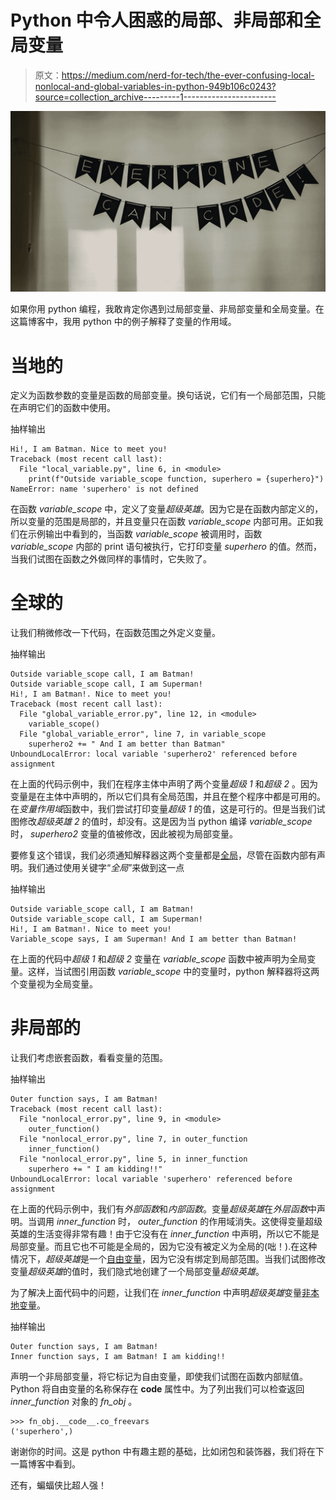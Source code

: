 # Python 中令人困惑的局部、非局部和全局变量

> 原文：<https://medium.com/nerd-for-tech/the-ever-confusing-local-nonlocal-and-global-variables-in-python-949b106c0243?source=collection_archive---------1----------------------->

![](img/12e3c9d1ff6c8500b173e0e19541dcf4.png)

如果你用 python 编程，我敢肯定你遇到过局部变量、非局部变量和全局变量。在这篇博客中，我用 python 中的例子解释了变量的作用域。

# 当地的

定义为函数参数的变量是函数的局部变量。换句话说，它们有一个局部范围，只能在声明它们的函数中使用。

抽样输出

```
Hi!, I am Batman. Nice to meet you!
Traceback (most recent call last):
  File "local_variable.py", line 6, in <module>
    print(f"Outside variable_scope function, superhero = {superhero}")
NameError: name 'superhero' is not defined
```

在函数 *variable_scope* 中，定义了变量*超级英雄*。因为它是在函数内部定义的，所以变量的范围是局部的，并且变量只在函数 *variable_scope* 内部可用。正如我们在示例输出中看到的，当函数 *variable_scope* 被调用时，函数 *variable_scope* 内部的 print 语句被执行，它打印变量 *superhero* 的值。然而，当我们试图在函数之外做同样的事情时，它失败了。

# 全球的

让我们稍微修改一下代码，在函数范围之外定义变量。

抽样输出

```
Outside variable_scope call, I am Batman!
Outside variable_scope call, I am Superman!
Hi!, I am Batman!. Nice to meet you!
Traceback (most recent call last):
  File "global_variable_error.py", line 12, in <module>
    variable_scope()
  File "global_variable_error", line 7, in variable_scope
    superhero2 += " And I am better than Batman"
UnboundLocalError: local variable 'superhero2' referenced before assignment
```

在上面的代码示例中，我们在程序主体中声明了两个变量*超级 1* 和*超级 2* 。因为变量是在主体中声明的，所以它们具有全局范围，并且在整个程序中都是可用的。在*变量作用域*函数中，我们尝试打印变量*超级 1* 的值，这是可行的。但是当我们试图修改*超级英雄 2* 的值时，却没有。这是因为当 python 编译 *variable_scope* 时， *superhero2* 变量的值被修改，因此被视为局部变量。

要修复这个错误，我们必须通知解释器这两个变量都是[全局](https://en.wikipedia.org/wiki/Global_variable)，尽管在函数内部有声明。我们通过使用关键字“*全局*”来做到这一点

抽样输出

```
Outside variable_scope call, I am Batman!
Outside variable_scope call, I am Superman!
Hi!, I am Batman!. Nice to meet you!
Variable_scope says, I am Superman! And I am better than Batman!
```

在上面的代码中*超级 1* 和*超级 2* 变量在 *variable_scope* 函数中被声明为全局变量。这样，当试图引用函数 *variable_scope* 中的变量时，python 解释器将这两个变量视为全局变量。

# 非局部的

让我们考虑嵌套函数，看看变量的范围。

抽样输出

```
Outer function says, I am Batman!
Traceback (most recent call last):
  File "nonlocal_error.py", line 9, in <module>
    outer_function()
  File "nonlocal_error.py", line 7, in outer_function
    inner_function()
  File "nonlocal_error.py", line 5, in inner_function
    superhero += " I am kidding!!"
UnboundLocalError: local variable 'superhero' referenced before assignment
```

在上面的代码示例中，我们有*外部函数*和*内部函数*。变量*超级英雄*在*外层函数*中声明。当调用 *inner_function* 时， *outer_function* 的作用域消失。这使得变量超级英雄的生活变得非常有趣！由于它没有在 *inner_function* 中声明，所以它不能是局部变量。而且它也不可能是全局的，因为它没有被定义为全局的(咄！).在这种情况下，*超级英雄*是一个[自由变量](https://en.wikipedia.org/wiki/Free_variables_and_bound_variables)，因为它没有绑定到局部范围。当我们试图修改变量*超级英雄*的值时，我们隐式地创建了一个局部变量*超级英雄*。

为了解决上面代码中的问题，让我们在 *inner_function* 中声明*超级英雄*变量[非本地变量](https://en.wikipedia.org/wiki/Non-local_variable)。

抽样输出

```
Outer function says, I am Batman!
Inner function says, I am Batman! I am kidding!!
```

声明一个非局部变量，将它标记为自由变量，即使我们试图在函数内部赋值。Python 将自由变量的名称保存在 __code__ 属性中。为了列出我们可以检查返回 *inner_function* 对象的 *fn_obj* 。

```
>>> fn_obj.__code__.co_freevars
('superhero',)
```

谢谢你的时间。这是 python 中有趣主题的基础，比如闭包和装饰器，我们将在下一篇博客中看到。

还有，蝙蝠侠比超人强！